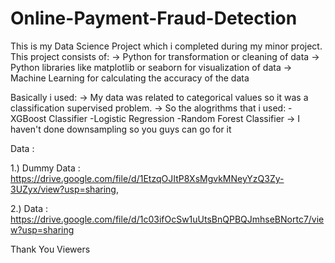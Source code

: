 # Online-Payment-Fraud-Detection
This is my Data Science Project which i completed during my minor project. This project consists of: 
-> Python for transformation or cleaning of data 
-> Python libraries like matplotlib or seaborn for visualization of data 
-> Machine Learning for calculating the accuracy of the data

Basically i used:
-> My data was related to categorical values so it was a classification supervised problem.
-> So the alogrithms that i used: 
            -XGBoost Classifier
            -Logistic Regression 
            -Random Forest Classifier
-> I haven't done downsampling so you guys can go for it

Data :

1.) Dummy Data : https://drive.google.com/file/d/1EtzqOJItP8XsMgvkMNeyYzQ3Zy-3UZyx/view?usp=sharing, 

2.) Data : https://drive.google.com/file/d/1c03ifOcSw1uUtsBnQPBQJmhseBNortc7/view?usp=sharing


Thank You Viewers
